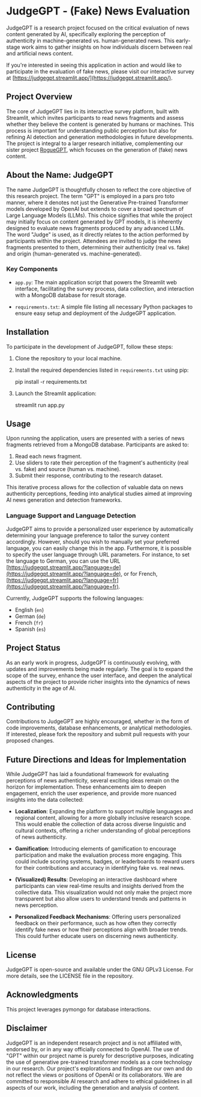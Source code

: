 # JudgeGPT - (Fake) News Evaluation

JudgeGPT is a research project focused on the critical evaluation of news content generated by AI, specifically exploring the perception of authenticity in machine-generated vs. human-generated news. This early-stage work aims to gather insights on how individuals discern between real and artificial news content.

If you're interested in seeing this application in action and would like to participate in the evaluation of fake news, please visit our interactive survey at [https://judgegpt.streamlit.app/](https://judgegpt.streamlit.app/).

## Project Overview

The core of JudgeGPT lies in its interactive survey platform, built with Streamlit, which invites participants to read news fragments and assess whether they believe the content is generated by humans or machines. This process is important for understanding public perception but also for refining AI detection and generation methodologies in future developments. The project is integral to a larger research initiative, complementing our sister project [RogueGPT](https://github.com/aloth/RogueGPT), which focuses on the generation of (fake) news content.

## About the Name: JudgeGPT

The name JudgeGPT is thoughtfully chosen to reflect the core objective of this research project. The term "GPT" is employed in a pars pro toto manner, where it denotes not just the Generative Pre-trained Transformer models developed by OpenAI but extends to cover a broad spectrum of Large Language Models (LLMs). This choice signifies that while the project may initially focus on content generated by GPT models, it is inherently designed to evaluate news fragments produced by any advanced LLMs. The word "Judge" is used, as it directly relates to the action performed by participants within the project. Attendees are invited to judge the news fragments presented to them, determining their authenticity (real vs. fake) and origin (human-generated vs. machine-generated).

### Key Components

- `app.py`: The main application script that powers the Streamlit web interface, facilitating the survey process, data collection, and interaction with a MongoDB database for result storage.

- `requirements.txt`: A simple file listing all necessary Python packages to ensure easy setup and deployment of the JudgeGPT application.

## Installation

To participate in the development of JudgeGPT, follow these steps:

1. Clone the repository to your local machine.
2. Install the required dependencies listed in `requirements.txt` using pip:

    pip install -r requirements.txt

3. Launch the Streamlit application:

    streamlit run app.py

## Usage

Upon running the application, users are presented with a series of news fragments retrieved from a MongoDB database. Participants are asked to:

1. Read each news fragment.
2. Use sliders to rate their perception of the fragment's authenticity (real vs. fake) and source (human vs. machine).
3. Submit their response, contributing to the research dataset.

This iterative process allows for the collection of valuable data on news authenticity perceptions, feeding into analytical studies aimed at improving AI news generation and detection frameworks.

### Language Support and Language Detection

JudgeGPT aims to provide a personalized user experience by automatically determining your language preference to tailor the survey content accordingly. However, should you wish to manually set your preferred language, you can easily change this in the app. Furthermore, it is possible to specify the user language through URL parameters. For instance, to set the language to German, you can use the URL [https://judgegpt.streamlit.app/?language=de](https://judgegpt.streamlit.app/?language=de), or for French, [https://judgegpt.streamlit.app/?language=fr](https://judgegpt.streamlit.app/?language=fr).

Currently, JudgeGPT supports the following languages:
- English (`en`)
- German (`de`)
- French (`fr`)
- Spanish (`es`)

## Project Status

As an early work in progress, JudgeGPT is continuously evolving, with updates and improvements being made regularly. The goal is to expand the scope of the survey, enhance the user interface, and deepen the analytical aspects of the project to provide richer insights into the dynamics of news authenticity in the age of AI.

## Contributing

Contributions to JudgeGPT are highly encouraged, whether in the form of code improvements, database enhancements, or analytical methodologies. If interested, please fork the repository and submit pull requests with your proposed changes.

## Future Directions and Ideas for Implementation

While JudgeGPT has laid a foundational framework for evaluating perceptions of news authenticity, several exciting ideas remain on the horizon for implementation. These enhancements aim to deepen engagement, enrich the user experience, and provide more nuanced insights into the data collected:

- **Localization**: Expanding the platform to support multiple languages and regional content, allowing for a more globally inclusive research scope. This would enable the collection of data across diverse linguistic and cultural contexts, offering a richer understanding of global perceptions of news authenticity.

- **Gamification**: Introducing elements of gamification to encourage participation and make the evaluation process more engaging. This could include scoring systems, badges, or leaderboards to reward users for their contributions and accuracy in identifying fake vs. real news.

- **(Visualized) Results**: Developing an interactive dashboard where participants can view real-time results and insights derived from the collective data. This visualization would not only make the project more transparent but also allow users to understand trends and patterns in news perception.

- **Personalized Feedback Mechanisms**: Offering users personalized feedback on their performance, such as how often they correctly identify fake news or how their perceptions align with broader trends. This could further educate users on discerning news authenticity.

## License

JudgeGPT is open-source and available under the GNU GPLv3 License. For more details, see the LICENSE file in the repository.

## Acknowledgments

This project leverages pymongo for database interactions.

## Disclaimer

JudgeGPT is an independent research project and is not affiliated with, endorsed by, or in any way officially connected to OpenAI. The use of "GPT" within our project name is purely for descriptive purposes, indicating the use of generative pre-trained transformer models as a core technology in our research. Our project's explorations and findings are our own and do not reflect the views or positions of OpenAI or its collaborators. We are committed to responsible AI research and adhere to ethical guidelines in all aspects of our work, including the generation and analysis of content.
